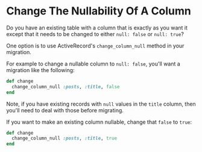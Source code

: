 # Change The Nullability Of A Column

Do you have an existing table with a column that is exactly as you want it
except that it needs to be changed to either `null: false` or `null: true`?

One option is to use ActiveRecord's `change_column_null` method in your
migration.

For example to change a nullable column to `null: false`, you'll want a
migration like the following:

```ruby
def change
  change_column_null :posts, :title, false
end
```

Note, if you have existing records with `null` values in the `title` column,
then you'll need to deal with those before migrating.

If you want to make an existing column nullable, change that `false` to
`true`:

```ruby
def change
  change_column_null :posts, :title, true
end
```
